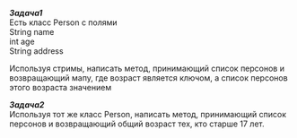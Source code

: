 ***Задача1***  
Есть класс Person  с полями  
String name  
int age  
String address  

Используя стримы, написать метод, принимающий список персонов и возвращающий мапу, где возраст является
ключом, а список персонов этого возраста значением


***Задача2***    
Используя тот же класс Person, написать метод, принимающий список персонов и 
возвращающий общий возраст тех, кто старше 17 лет.  




    
    

